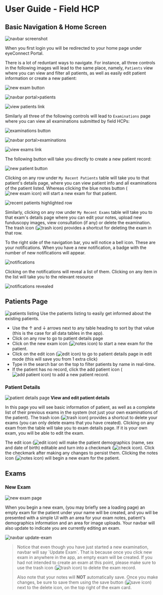 # User Guide - Field HCP
## Basic Navigation & Home Screen

![navbar screenshot](./images/field_1.png)

When you first login you will be redirected to your home page under eyeConnect Portal.

There is a lot of reduntant ways to navigate. For instance, all three controls in the following images will lead to the same place, namely, `Patients` view where you can view and filter all patients, as well as easily edit patient information or create a new patient:

![new exam button](./images/field_2.png)

![navbar portal>patients](./images/field_3.png) 

![view patients link](./images/field_4.png)

Similarly all three of the following controls will lead to `Examinations` page where you can view all examinations submitted by field HCPs:

![examinations button](./images/field_7.png)

![navbar portal>examinations](./images/field_5.png)

![view exams link](./images/field_6.png)

The following button will take you directly to create a new patient record:

![new patient button](./images/field_8.png)

Clicking on any row under `My Recent Patients` table will take you to that patient's details page, where you can view patient info and all examinations of the patient listed. Whereas clicking the blue notes button (![new exam icon](./images/notes_btn.png)) will start a new exam for that patient.

![recent patients highlighted row](./images/field_9.png)

Similarly, clicking on any row under `My Recent Exams` table will take you to that exam's details page where you can edit your notes, upload new funduscopy images, view consultation (if any) or delete the examination. The trash icon (![trash icon](./images/trash_btn.png)) provides a shortcut for deleting the exam in that row.

To the right side of the navigation bar, you will notice a bell icon. These are your notifications. When you have a new notification, a badge with the number of new notifications will appear.

![notifications](./images/field_10.png)

Clicking on the notifications will reveal a list of them. Clicking on any item in the list will take you to the relevant resource

![notifications revealed](./images/field_11.png)

## Patients Page

![patients listing](./images/field_12.png)
Use the patients listing to easily get informed about the existing patients. 
+ Use the &uarr; and &darr; arrows next to any table heading to sort by that value (this is the case for all data tables in the app).
+ Click on any row to go to patient details page
+ Click on the new exam icon (![notes icon](./images/notes_btn.png)) to start a new exam for the patient.
+ Click on the edit icon (![edit icon](./images/edit_btn.png)) to go to patient details page in edit mode (this will save you from 1 extra click)
+ Type in the search bar on the top to filter patients by name in real-time.
+ If the patient has no record, click the add patient icon (![add patient icon](./images/add_btn.png)) to add a new patient record.

### Patient Details

![patient details page](./images/field_13.png)
**View and edit patient details**

In this page you will see basic information of patient, as well as a complete list of their previous exams in the system (not just your own examinations of the patient). The trash icon (![trash icon](./images/trash_btn.png)) provides a shortcut to delete your exams (you can only delete exams that you have created). Clicking on any exam from the table will take you to exam details page. If it is your own exam, you will be able to edit the exam.

The edit icon (![edit icon](./images/edit_btn.png)) will make the patient demographics (name, sex and date of birth) editable and turn into a checkmark (![check icon](./images/check_btn.png)). Click the checkmark after making any changes to persist them. Clicking the notes icon (![notes icon](./images/notes_btn.png)) will begin a new exam for the patient.

## Exams
### New Exam
![new exam page](./images/field_14.png)

When you begin a new exam, (you may briefly see a loading page) an empty exam for the patient under your name will be created, and you will be presented with a simple UI with an area for your exam notes, patient's demographics information and an area for image uploads. Your navbar will also update to indicate you are currently editing an exam. 

![navbar update-exam](./images/field_15.png)

<blockquote>
Notice that even though you have just started a new examination, navbar will say `Update Exam`. That is because once you click new exam in anywhere in the app, an empty exam will be created. If you had not intended to create an exam at this point, please make sure to use the trash icon (<img src="./images/trash_btn.png" alt="trash icon">) to delete the exam record.

Also note that your notes will <b>NOT</b> automatically save. Once you make changes, be sure to save them using the save button (<img src="./images/save_btn.png" alt="save icon">) next to the delete icon, on the top right of the exam card.
</blockquote>

